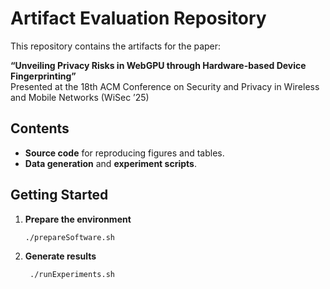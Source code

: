 # Artifact Evaluation Repository

This repository contains the artifacts for the paper:

**“Unveiling Privacy Risks in WebGPU through Hardware-based Device Fingerprinting”**  
Presented at the 18th ACM Conference on Security and Privacy in Wireless and Mobile Networks (WiSec ’25)

## Contents

- **Source code** for reproducing figures and tables.
- **Data generation** and **experiment scripts**.

## Getting Started

1. **Prepare the environment**  
   ```bash
   ./prepareSoftware.sh

2. **Generate results**  
   ```bash
    ./runExperiments.sh
